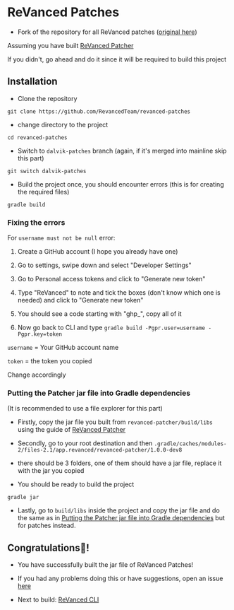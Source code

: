 # ReVanced Patches

* Fork of the repository for all ReVanced patches ([original here](https://github.com/ReVancedTeam/revanced-patches))

Assuming you have built [ReVanced Patcher](https://github.com/CriticalRange/revanced-cli/wiki/Building-ReVanced-Patcher)

If you didn't, go ahead and do it since it will be required to build this project

## Installation

* Clone the repository

`git clone https://github.com/RevancedTeam/revanced-patches`

* change directory to the project

`cd revanced-patches`

* Switch to `dalvik-patches` branch (again, if it's merged into mainline skip this part)

`git switch dalvik-patches`

* Build the project once, you should encounter errors (this is for creating the required files)

`gradle build`

### Fixing the errors

For `username must not be null` error:

1. Create a GitHub account (I hope you already have one)

2. Go to settings, swipe down and select "Developer Settings"

3. Go to Personal access tokens and click to "Generate new token"

4. Type "ReVanced" to note and tick the boxes (don't know which one is needed) and click to "Generate new token"

5. You should see a code starting with "ghp_", copy all of it

6. Now go back to CLI and type `gradle build -Pgpr.user=username -Pgpr.key=token`

`username` = Your GitHub account name

`token` = the token you copied

Change accordingly

### Putting the Patcher jar file into Gradle dependencies

(It is recommended to use a file explorer for this part)

* Firstly, copy the jar file you built from `revanced-patcher/build/libs` using the guide of [ReVanced Patcher](https://github.com/CriticalRange/revanced-patcher)

* Secondly, go to your root destination and then `.gradle/caches/modules-2/files-2.1/app.revanced/revanced-patcher/1.0.0-dev8` 

* there should be 3 folders, one of them should have a jar file, replace it with the jar you copied

* You should be ready to build the project

`gradle jar`

* Lastly, go to `build/libs` inside the project and copy the jar file and do the same as in [Putting the Patcher jar file into Gradle dependencies](https://github.com/CriticalRange/revanced-cli/wiki/Building-ReVanced-Patches/_edit#putting-the-patcher-jar-file-into-gradle-dependencies) but for patches instead.

## Congratulations🎉!

* You have successfully built the jar file of ReVanced Patches!

* If you had any problems doing this or have suggestions, open an issue [here](https://github.com/ReVancedTeam/revanced-patches/issues)

* Next to build: [ReVanced CLI](https://github.com/CriticalRange/revanced-cli/wiki/Building-the-ReVanced-CLI)
